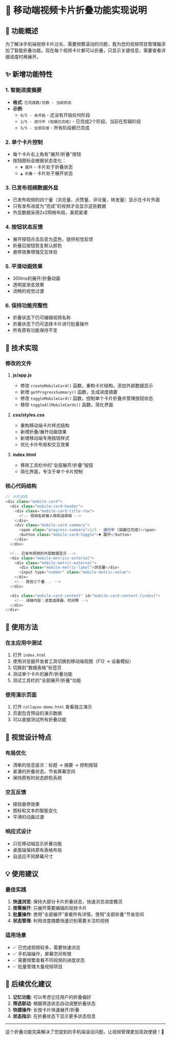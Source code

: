 # 📱 移动端视频卡片折叠功能实现说明

## 🎯 功能概述

为了解决手机端视频卡片过长、需要频繁滚动的问题，我为您的视频项目管理器添加了智能折叠功能。现在每个视频卡片都可以折叠，只显示关键信息，需要查看详细进度时再展开。

## ✨ 新增功能特性

### 1. 智能进度摘要
- **格式**: `已完成数/总数 - 当前状态`
- **示例**: 
  - `0/5 - 未开始` - 还没有开始任何阶段
  - `2/5 - 进行中 (拍摄已完成)` - 已完成2个阶段，当前在剪辑阶段
  - `5/5 - 全部完成` - 所有阶段都已完成

### 2. 单个卡片控制
- 每个卡片右上角有"展开/折叠"按钮
- 按钮图标会根据状态变化：
  - `▼ 展开` - 卡片处于折叠状态
  - `▲ 折叠` - 卡片处于展开状态

### 3. 已发布视频数据外显
- 已发布视频的四个量（浏览量、点赞量、评论量、转发量）显示在卡片外面
- 只有发布进度为"完成"的视频才会显示这些数据
- 外显数据采用2x2网格布局，美观紧凑

### 4. 按钮状态反馈
- 展开按钮点击后变为蓝色，提供视觉反馈
- 折叠后按钮恢复默认颜色
- 悬停效果增强交互体验

### 5. 平滑动画效果
- 300ms的展开/折叠动画
- 透明度渐变效果
- 流畅的视觉过渡

### 6. 保持功能完整性
- 折叠状态下仍可编辑视频名称
- 折叠状态下仍可选择卡片进行批量操作
- 所有原有功能保持不变

## 🔧 技术实现

### 修改的文件

1. **js/app.js**
   - 修改 `createMobileCard()` 函数，重构卡片结构，添加外部数据显示
   - 新增 `getProgressSummary()` 函数，生成进度摘要
   - 修改 `toggleMobileCard()` 函数，控制单个卡片折叠并管理按钮状态
   - 移除 `toggleAllMobileCards()` 函数，简化界面

2. **css/styles.css**
   - 重构移动端卡片样式结构
   - 新增折叠/展开动画效果
   - 新增移动端专用按钮样式
   - 优化卡片布局和交互效果

3. **index.html**
   - 移除工具栏中的"全部展开/折叠"按钮
   - 简化界面，专注于单个卡片控制

### 核心代码结构

```javascript
// 卡片结构
<div class="mobile-card">
  <div class="mobile-card-header">
    <div class="mobile-card-title-row">
      <!-- 视频名称输入框和选择框 -->
    </div>
    <div class="mobile-card-summary">
      <span class="progress-summary">2/5 - 进行中 (拍摄已完成)</span>
      <button class="mobile-card-toggle">▼ 展开</button>
    </div>
  </div>

  <!-- 已发布视频的外部数据显示 -->
  <div class="mobile-metrics-external">
    <div class="mobile-metric-external">
      <div class="mobile-metric-label">浏览量</div>
      <input type="number" class="mobile-metric-value">
    </div>
    <!-- 其他三个量... -->
  </div>

  <div class="mobile-card-content" id="mobile-card-content-{index}">
    <!-- 详细内容：进度选择器、时间等 -->
  </div>
</div>
```

## 📱 使用方法

### 在主应用中测试
1. 打开 `index.html`
2. 使用浏览器开发者工具切换到移动端视图（F12 → 设备模拟）
3. 切换到"数据表格"标签页
4. 测试单个卡片的展开/折叠功能
5. 测试工具栏的"全部展开/折叠"功能

### 使用演示页面
1. 打开 `collapse-demo.html` 查看独立演示
2. 页面包含预设的演示数据
3. 可以直接测试所有折叠功能

## 🎨 视觉设计特点

### 布局优化
- 清晰的信息层次：标题 → 摘要 → 控制按钮
- 紧凑的折叠状态，节省屏幕空间
- 保持原有的状态颜色系统

### 交互反馈
- 按钮悬停效果
- 图标和文本的智能变化
- 平滑的动画过渡

### 响应式设计
- 只在移动端显示折叠功能
- 桌面端保持原有表格布局
- 自适应不同屏幕尺寸

## 💡 使用建议

### 最佳实践
1. **快速浏览**: 保持大部分卡片折叠状态，快速浏览进度概况
2. **按需展开**: 只展开需要编辑的视频卡片
3. **批量操作**: 使用"全部展开"查看所有详情，使用"全部折叠"节省空间
4. **状态管理**: 利用进度摘要快速识别需要关注的视频

### 适用场景
- ✅ 已完成视频较多，需要快速浏览
- ✅ 手机端操作，屏幕空间有限
- ✅ 需要频繁查看不同视频的进度状态
- ✅ 批量管理大量视频项目

## 🔄 后续优化建议

1. **记忆功能**: 可以考虑记住用户的折叠偏好
2. **筛选联动**: 根据筛选状态自动调整折叠状态
3. **快捷操作**: 长按卡片快速展开/折叠
4. **状态指示**: 在折叠状态下显示更多状态信息

---

这个折叠功能完美解决了您提到的手机端滚动问题，让视频管理更加高效便捷！🎉
